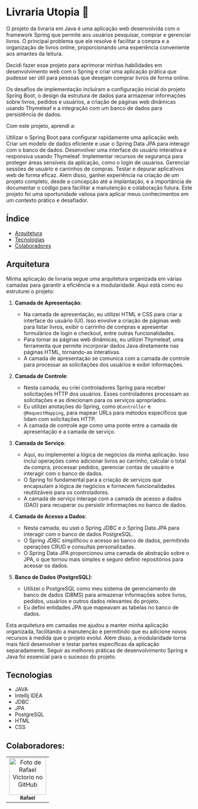 # Livraria Utopia 📖
 
O projeto da livraria em Java é uma aplicação web desenvolvida com o framework Spring que permite aos usuários pesquisar, comprar e gerenciar livros. O principal problema que ele resolve é facilitar a compra e a organização de livros online, proporcionando uma experiência conveniente aos amantes da leitura.

Decidi fazer esse projeto para aprimorar minhas habilidades em desenvolvimento web com o Spring e criar uma aplicação prática que pudesse ser útil para pessoas que desejam comprar livros de forma online.

Os desafios de implementação incluíram a configuração inicial do projeto Spring Boot, o design da estrutura de dados para armazenar informações sobre livros, pedidos e usuários, a criação de páginas web dinâmicas usando Thymeleaf e a integração com um banco de dados para persistência de dados.

Com este projeto, aprendi a:

Utilizar o Spring Boot para configurar rapidamente uma aplicação web.
Criar um modelo de dados eficiente e usar o Spring Data JPA para interagir com o banco de dados.
Desenvolver uma interface do usuário interativa e responsiva usando Thymeleaf.
Implementar recursos de segurança para proteger áreas sensíveis da aplicação, como o login de usuários.
Gerenciar sessões de usuário e carrinhos de compras.
Testar e depurar aplicativos web de forma eficaz.
Além disso, ganhei experiência na criação de um projeto completo, desde a concepção até a implantação, e a importância de documentar o código para facilitar a manutenção e colaboração futura. Este projeto foi uma oportunidade valiosa para aplicar meus conhecimentos em um contexto prático e desafiador.


## Índice


- [Arquitetura](#arquitetura)
- [Tecnologias](#tecnologias)
- [Colaboradores](#colaboradores)



## Arquitetura

Minha aplicação de livraria segue uma arquitetura organizada em várias camadas para garantir a eficiência e a modularidade. Aqui está como eu estruturei o projeto:

1. **Camada de Apresentação**:
   - Na camada de apresentação, eu utilizei HTML e CSS para criar a interface do usuário (UI). Isso envolve a criação de páginas web para listar livros, exibir o carrinho de compras e apresentar formulários de login e checkout, entre outras funcionalidades.
   - Para tornar as páginas web dinâmicas, eu utilizei Thymeleaf, uma ferramenta que permite incorporar dados Java diretamente nas páginas HTML, tornando-as interativas.
   - A camada de apresentação se comunica com a camada de controle para processar as solicitações dos usuários e exibir informações.

2. **Camada de Controle**:
   - Nesta camada, eu criei controladores Spring para receber solicitações HTTP dos usuários. Esses controladores processam as solicitações e as direcionam para os serviços apropriados.
   - Eu utilizei anotações do Spring, como `@Controller` e `@RequestMapping`, para mapear URLs para métodos específicos que lidam com solicitações HTTP.
   - A camada de controle age como uma ponte entre a camada de apresentação e a camada de serviço.

3. **Camada de Serviço**:
   - Aqui, eu implementei a lógica de negócios da minha aplicação. Isso inclui operações como adicionar livros ao carrinho, calcular o total da compra, processar pedidos, gerenciar contas de usuário e interagir com o banco de dados.
   - O Spring foi fundamental para a criação de serviços que encapsulam a lógica de negócios e fornecem funcionalidades reutilizáveis para os controladores.
   - A camada de serviço interage com a camada de acesso a dados (DAO) para recuperar ou persistir informações no banco de dados.

4. **Camada de Acesso a Dados**:
   - Nesta camada, eu usei o Spring JDBC e o Spring Data JPA para interagir com o banco de dados PostgreSQL.
   - O Spring JDBC simplificou o acesso ao banco de dados, permitindo operações CRUD e consultas personalizadas.
   - O Spring Data JPA proporcionou uma camada de abstração sobre o JPA, o que tornou mais simples e seguro definir repositórios para acessar os dados.

5. **Banco de Dados (PostgreSQL)**:
   - Utilizei o PostgreSQL como meu sistema de gerenciamento de banco de dados (DBMS) para armazenar informações sobre livros, pedidos, usuários e outros dados relevantes do projeto.
   - Eu defini entidades JPA que mapeavam as tabelas no banco de dados.

Esta arquitetura em camadas me ajudou a manter minha aplicação organizada, facilitando a manutenção e permitindo que eu adicione novos recursos à medida que o projeto evolui. Além disso, a modularidade torna mais fácil desenvolver e testar partes específicas da aplicação separadamente. Seguir as melhores práticas de desenvolvimento Spring e Java foi essencial para o sucesso do projeto.


## Tecnologias 
* JAVA
* Intellij IDEA
* JDBC
* JPA
* PostgreSQL
* HTML
* CSS
  
## Colaboradores:
<table>
  <tr>
    <td align="center">
      <a href="http://github.com/rvictorio">
        <img src="https://avatars.githubusercontent.com/rvictorio" width="100px;" alt="Foto de Rafael Victorio no GitHub"/><br>
        <sub>
          <b>Rafael</b>
        </sub>
      </a>
    </td>
  </tr>
</table>
